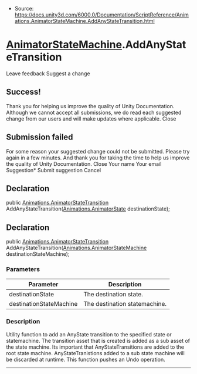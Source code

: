 * Source: https://docs.unity3d.com/6000.0/Documentation/ScriptReference/Animations.AnimatorStateMachine.AddAnyStateTransition.html

#  [AnimatorStateMachine](https://docs.unity3d.com/6000.0/Documentation/ScriptReference/Animations.AnimatorStateMachine.html).AddAnyStateTransition
Leave feedback
Suggest a change
## Success!
Thank you for helping us improve the quality of Unity Documentation. Although we cannot accept all submissions, we do read each suggested change from our users and will make updates where applicable.
Close
## Submission failed
For some reason your suggested change could not be submitted. Please <a>try again</a> in a few minutes. And thank you for taking the time to help us improve the quality of Unity Documentation.
Close
Your name Your email Suggestion* Submit suggestion
Cancel
## Declaration
public [Animations.AnimatorStateTransition](https://docs.unity3d.com/6000.0/Documentation/ScriptReference/Animations.AnimatorStateTransition.html) AddAnyStateTransition([Animations.AnimatorState](https://docs.unity3d.com/6000.0/Documentation/ScriptReference/Animations.AnimatorState.html) destinationState); 
## Declaration
public [Animations.AnimatorStateTransition](https://docs.unity3d.com/6000.0/Documentation/ScriptReference/Animations.AnimatorStateTransition.html) AddAnyStateTransition([Animations.AnimatorStateMachine](https://docs.unity3d.com/6000.0/Documentation/ScriptReference/Animations.AnimatorStateMachine.html) destinationStateMachine); 
### Parameters
Parameter | Description  
---|---  
destinationState | The destination state.  
destinationStateMachine | The destination statemachine.  
### Description
Utility function to add an AnyState transition to the specified state or statemachine.
The transition asset that is created is added as a sub asset of the state machine. Its important that AnyStateTransitions are added to the root state machine. AnyStateTranistions added to a sub state machine will be discarded at runtime. This function pushes an Undo operation.
* * *
